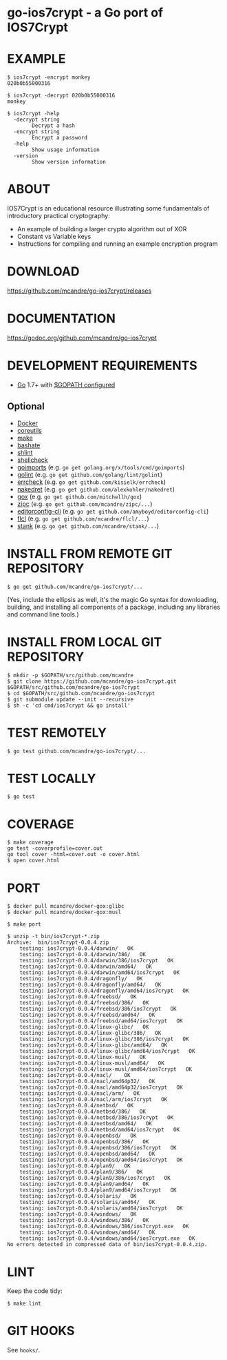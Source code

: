 # go-ios7crypt - a Go port of IOS7Crypt

# EXAMPLE

```
$ ios7crypt -encrypt monkey
020b0b55000316

$ ios7crypt -decrypt 020b0b55000316
monkey

$ ios7crypt -help
  -decrypt string
        Decrypt a hash
  -encrypt string
        Encrypt a password
  -help
        Show usage information
  -version
        Show version information
```

# ABOUT

IOS7Crypt is an educational resource illustrating some fundamentals of introductory practical cryptography:

* An example of building a larger crypto algorithm out of XOR
* Constant vs Variable keys
* Instructions for compiling and running an example encryption program

# DOWNLOAD

https://github.com/mcandre/go-ios7crypt/releases

# DOCUMENTATION

https://godoc.org/github.com/mcandre/go-ios7crypt

# DEVELOPMENT REQUIREMENTS

* [Go](https://golang.org) 1.7+ with [$GOPATH configured](https://gist.github.com/mcandre/ef73fb77a825bd153b7836ddbd9a6ddc)

## Optional

* [Docker](https://www.docker.com)
* [coreutils](https://www.gnu.org/software/coreutils/coreutils.html)
* [make](https://www.gnu.org/software/make/)
* [bashate](https://github.com/openstack-dev/bashate)
* [shlint](https://rubygems.org/gems/shlint)
* [shellcheck](http://hackage.haskell.org/package/ShellCheck)
* [goimports](https://godoc.org/golang.org/x/tools/cmd/goimports) (e.g. `go get golang.org/x/tools/cmd/goimports`)
* [golint](https://github.com/golang/lint) (e.g. `go get github.com/golang/lint/golint`)
* [errcheck](https://github.com/kisielk/errcheck) (e.g. `go get github.com/kisielk/errcheck`)
* [nakedret](https://github.com/alexkohler/nakedret) (e.g. `go get github.com/alexkohler/nakedret`)
* [gox](https://github.com/mitchellh/gox) (e.g. `go get github.com/mitchellh/gox`)
* [zipc](https://github.com/mcandre/zipc) (e.g. `go get github.com/mcandre/zipc/...`)
* [editorconfig-cli](https://github.com/amyboyd/editorconfig-cli) (e.g. `go get github.com/amyboyd/editorconfig-cli`)
* [flcl](https://github.com/mcandre/flcl) (e.g. `go get github.com/mcandre/flcl/...`)
* [stank](https://github.com/mcandre/stank) (e.g. `go get github.com/mcandre/stank/...`)

# INSTALL FROM REMOTE GIT REPOSITORY

```
$ go get github.com/mcandre/go-ios7crypt/...
```

(Yes, include the ellipsis as well, it's the magic Go syntax for downloading, building, and installing all components of a package, including any libraries and command line tools.)

# INSTALL FROM LOCAL GIT REPOSITORY

```
$ mkdir -p $GOPATH/src/github.com/mcandre
$ git clone https://github.com/mcandre/go-ios7crypt.git $GOPATH/src/github.com/mcandre/go-ios7crypt
$ cd $GOPATH/src/github.com/mcandre/go-ios7crypt
$ git submodule update --init --recursive
$ sh -c 'cd cmd/ios7crypt && go install'
```

# TEST REMOTELY

```
$ go test github.com/mcandre/go-ios7crypt/...
```

# TEST LOCALLY

```
$ go test
```

# COVERAGE

```
$ make coverage
go test -coverprofile=cover.out
go tool cover -html=cover.out -o cover.html
$ open cover.html
```

# PORT

```
$ docker pull mcandre/docker-gox:glibc
$ docker pull mcandre/docker-gox:musl

$ make port

$ unzip -t bin/ios7crypt-*.zip
Archive:  bin/ios7crypt-0.0.4.zip
    testing: ios7crypt-0.0.4/darwin/   OK
    testing: ios7crypt-0.0.4/darwin/386/   OK
    testing: ios7crypt-0.0.4/darwin/386/ios7crypt   OK
    testing: ios7crypt-0.0.4/darwin/amd64/   OK
    testing: ios7crypt-0.0.4/darwin/amd64/ios7crypt   OK
    testing: ios7crypt-0.0.4/dragonfly/   OK
    testing: ios7crypt-0.0.4/dragonfly/amd64/   OK
    testing: ios7crypt-0.0.4/dragonfly/amd64/ios7crypt   OK
    testing: ios7crypt-0.0.4/freebsd/   OK
    testing: ios7crypt-0.0.4/freebsd/386/   OK
    testing: ios7crypt-0.0.4/freebsd/386/ios7crypt   OK
    testing: ios7crypt-0.0.4/freebsd/amd64/   OK
    testing: ios7crypt-0.0.4/freebsd/amd64/ios7crypt   OK
    testing: ios7crypt-0.0.4/linux-glibc/   OK
    testing: ios7crypt-0.0.4/linux-glibc/386/   OK
    testing: ios7crypt-0.0.4/linux-glibc/386/ios7crypt   OK
    testing: ios7crypt-0.0.4/linux-glibc/amd64/   OK
    testing: ios7crypt-0.0.4/linux-glibc/amd64/ios7crypt   OK
    testing: ios7crypt-0.0.4/linux-musl/   OK
    testing: ios7crypt-0.0.4/linux-musl/amd64/   OK
    testing: ios7crypt-0.0.4/linux-musl/amd64/ios7crypt   OK
    testing: ios7crypt-0.0.4/nacl/    OK
    testing: ios7crypt-0.0.4/nacl/amd64p32/   OK
    testing: ios7crypt-0.0.4/nacl/amd64p32/ios7crypt   OK
    testing: ios7crypt-0.0.4/nacl/arm/   OK
    testing: ios7crypt-0.0.4/nacl/arm/ios7crypt   OK
    testing: ios7crypt-0.0.4/netbsd/   OK
    testing: ios7crypt-0.0.4/netbsd/386/   OK
    testing: ios7crypt-0.0.4/netbsd/386/ios7crypt   OK
    testing: ios7crypt-0.0.4/netbsd/amd64/   OK
    testing: ios7crypt-0.0.4/netbsd/amd64/ios7crypt   OK
    testing: ios7crypt-0.0.4/openbsd/   OK
    testing: ios7crypt-0.0.4/openbsd/386/   OK
    testing: ios7crypt-0.0.4/openbsd/386/ios7crypt   OK
    testing: ios7crypt-0.0.4/openbsd/amd64/   OK
    testing: ios7crypt-0.0.4/openbsd/amd64/ios7crypt   OK
    testing: ios7crypt-0.0.4/plan9/   OK
    testing: ios7crypt-0.0.4/plan9/386/   OK
    testing: ios7crypt-0.0.4/plan9/386/ios7crypt   OK
    testing: ios7crypt-0.0.4/plan9/amd64/   OK
    testing: ios7crypt-0.0.4/plan9/amd64/ios7crypt   OK
    testing: ios7crypt-0.0.4/solaris/   OK
    testing: ios7crypt-0.0.4/solaris/amd64/   OK
    testing: ios7crypt-0.0.4/solaris/amd64/ios7crypt   OK
    testing: ios7crypt-0.0.4/windows/   OK
    testing: ios7crypt-0.0.4/windows/386/   OK
    testing: ios7crypt-0.0.4/windows/386/ios7crypt.exe   OK
    testing: ios7crypt-0.0.4/windows/amd64/   OK
    testing: ios7crypt-0.0.4/windows/amd64/ios7crypt.exe   OK
No errors detected in compressed data of bin/ios7crypt-0.0.4.zip.
```

# LINT

Keep the code tidy:

```
$ make lint
```

# GIT HOOKS

See `hooks/`.
